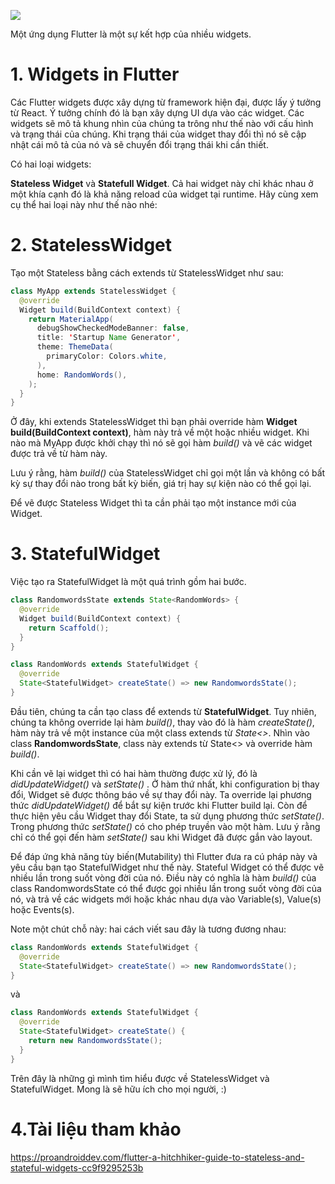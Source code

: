 ![](https://images.viblo.asia/6fe632b5-5bbc-4d45-a45a-922cf40eb8e0.png)

Một ứng dụng Flutter là một sự kết hợp của nhiều widgets.
# 1. Widgets in Flutter
Các Flutter widgets được xây dựng từ framework hiện đại, được lấy ý tưởng từ React. Ý tưởng chính đó là bạn xây dựng UI dựa vào các widget. Các widgets sẽ mô tả khung nhìn của chúng ta trông như thế nào với cấu hình và trạng thái của chúng.  Khi trạng thái của widget thay đổi thì nó sẽ cập nhật cái mô  tả của nó và sẽ chuyển đổi trạng thái khi cần thiết. 

Có hai loại widgets: 

**Stateless Widget** và **Statefull Widget**. Cả hai widget này chỉ khác nhau ở một khía cạnh đó là khả năng reload của widget tại runtime.
Hãy cùng xem cụ thể hai loại này như thế nào nhé: 

# 2. StatelessWidget
Tạo một  Stateless bằng cách extends từ StatelessWidget như sau: 

```java
class MyApp extends StatelessWidget {
  @override
  Widget build(BuildContext context) {
    return MaterialApp(
      debugShowCheckedModeBanner: false,
      title: 'Startup Name Generator',
      theme: ThemeData(
        primaryColor: Colors.white,
      ),
      home: RandomWords(),
    );
  }
}
```

Ở đây, khi extends StatelessWidget thì bạn phải override hàm **Widget build(BuildContext context)**, hàm này trả về một hoặc nhiều widget. Khi nào mà MyApp được khởi chạy thì nó sẽ gọi hàm *build()* và vẽ các widget được trả về từ hàm này. 

Lưu ý rằng, hàm *build()*  của StatelessWidget chỉ gọi một lần và không có bất kỳ sự thay đổi nào trong bất kỳ biến, giá trị hay sự kiện nào có thể gọi lại.

Để vẽ được Stateless Widget thì ta cần phải tạo một instance mới của  Widget.

# 3. StatefulWidget

Việc tạo ra StatefulWidget là một quá trình gồm hai bước. 

```java
class RandomwordsState extends State<RandomWords> {
  @override
  Widget build(BuildContext context) {
    return Scaffold();
  }
}

class RandomWords extends StatefulWidget {
  @override
  State<StatefulWidget> createState() => new RandomwordsState();
}
```

Đầu tiên, chúng ta cần tạo class để extends từ **StatefulWidget**.  Tuy nhiên, chúng ta không override lại hàm *build()*, thay vào đó là hàm *createState()*, hàm này trả về một instance của một class extends từ *State<>*. Nhìn vào class **RandomwordsState**, class này extends từ State<> và override hàm *build()*. 

Khi cần vẽ lại widget thì có hai hàm thường được xử lý, đó là *didUpdateWidget()* và *setState()* . Ở hàm thứ nhất, khi configuration bị thay đổi, Widget sẽ được thông báo về sự thay đổi này. Ta override lại phương thức *didUpdateWidget()* để bắt sự kiện trước khi Flutter build lại. Còn để thực hiện yêu cầu Widget thay đổi State, ta sử dụng phương thức *setState()*. Trong phương thức *setState()* có cho phép truyền vào một hàm. Lưu ý rằng chỉ có thể gọi đến hàm *setState()* sau khi Widget đã được gắn vào layout.


Để đáp ứng khả năng tùy biến(Mutability) thì Flutter đưa ra cú pháp này và yêu cầu bạn tạo StatefulWidget như thế này. Stateful Widget có thể được vẽ nhiều lần trong suốt vòng đời của nó. Điều này có nghĩa là hàm *build()* của class RandomwordsState có thể được gọi nhiều lần trong suốt vòng đời của nó, và trả về các widgets mới hoặc khác nhau dựa vào Variable(s), Value(s) hoặc Events(s).


Note một chút chỗ này: hai cách viết sau đây là tương đương nhau: 

```java
class RandomWords extends StatefulWidget {
  @override
  State<StatefulWidget> createState() => new RandomwordsState();
}
```
và 

```java
class RandomWords extends StatefulWidget {
  @override
  State<StatefulWidget> createState() {
    return new RandomwordsState();
  }
}
```

Trên đây là những gì mình tìm hiểu được về StatelessWidget và StatefulWidget. Mong là sẽ hữu ích cho mọi người, :)
# 4.Tài liệu tham khảo
https://proandroiddev.com/flutter-a-hitchhiker-guide-to-stateless-and-stateful-widgets-cc9f9295253b